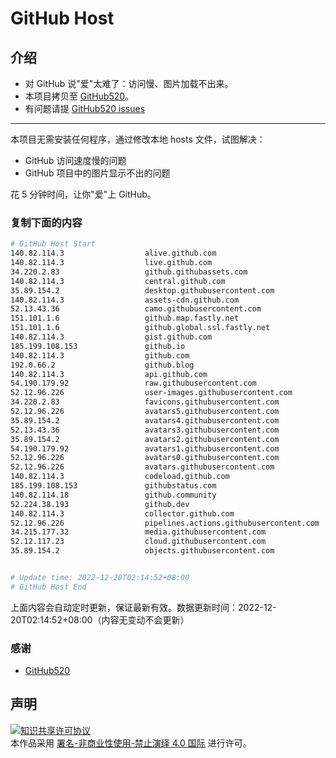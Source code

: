 # GitHub Host
## 介绍
- 对 GitHub 说"爱"太难了：访问慢、图片加载不出来。
- 本项目拷贝至 [GitHub520](https://github.com/521xueweihan/GitHub520)。
- 有问题请提 [GitHub520 issues](https://github.com/521xueweihan/GitHub520/issues/new)

---

本项目无需安装任何程序，通过修改本地 hosts 文件，试图解决：
- GitHub 访问速度慢的问题
- GitHub 项目中的图片显示不出的问题

花 5 分钟时间，让你"爱"上 GitHub。

### 复制下面的内容
```bash
# GitHub Host Start
140.82.114.3                  alive.github.com
140.82.114.3                  live.github.com
34.220.2.83                   github.githubassets.com
140.82.114.3                  central.github.com
35.89.154.2                   desktop.githubusercontent.com
140.82.114.3                  assets-cdn.github.com
52.13.43.36                   camo.githubusercontent.com
151.101.1.6                   github.map.fastly.net
151.101.1.6                   github.global.ssl.fastly.net
140.82.114.3                  gist.github.com
185.199.108.153               github.io
140.82.114.3                  github.com
192.0.66.2                    github.blog
140.82.114.3                  api.github.com
54.190.179.92                 raw.githubusercontent.com
52.12.96.226                  user-images.githubusercontent.com
34.220.2.83                   favicons.githubusercontent.com
52.12.96.226                  avatars5.githubusercontent.com
35.89.154.2                   avatars4.githubusercontent.com
52.13.43.36                   avatars3.githubusercontent.com
35.89.154.2                   avatars2.githubusercontent.com
54.190.179.92                 avatars1.githubusercontent.com
52.12.96.226                  avatars0.githubusercontent.com
52.12.96.226                  avatars.githubusercontent.com
140.82.114.3                  codeload.github.com
185.199.108.153               githubstatus.com
140.82.114.18                 github.community
52.224.38.193                 github.dev
140.82.114.3                  collector.github.com
52.12.96.226                  pipelines.actions.githubusercontent.com
34.215.177.32                 media.githubusercontent.com
52.12.117.23                  cloud.githubusercontent.com
35.89.154.2                   objects.githubusercontent.com


# Update time: 2022-12-20T02:14:52+08:00
# GitHub Host End

```
上面内容会自动定时更新，保证最新有效。数据更新时间：2022-12-20T02:14:52+08:00（内容无变动不会更新）

### 感谢

- [GitHub520](https://github.com/521xueweihan/GitHub520)

## 声明
<a rel="license" href="https://creativecommons.org/licenses/by-nc-nd/4.0/deed.zh"><img alt="知识共享许可协议" style="border-width: 0" src="https://licensebuttons.net/l/by-nc-nd/4.0/88x31.png"></a><br>本作品采用 <a rel="license" href="https://creativecommons.org/licenses/by-nc-nd/4.0/deed.zh">署名-非商业性使用-禁止演绎 4.0 国际</a> 进行许可。